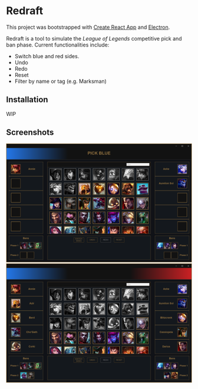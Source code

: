 # Redraft
This project was bootstrapped with [Create React App](https://github.com/facebookincubator/create-react-app) and [Electron](http://electron.atom.io/).

Redraft is a tool to simulate the *League of Legends* competitive pick and ban phase.
Current functionalities include:

- Switch blue and red sides.
- Undo
- Redo
- Reset
- Filter by name or tag (e.g. Marksman)

## Installation

WIP

## Screenshots

![](/screenshots/screenshot-01.png) ![](/screenshots/screenshot-02.png)
